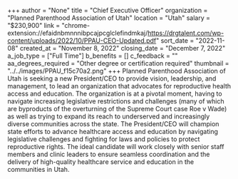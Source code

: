 +++
author = "None"
title = "Chief Executive Officer"
organization = "Planned Parenthood Association of Utah"
location = "Utah"
salary = "$230,900"
link = "chrome-extension://efaidnbmnnnibpcajpcglclefindmkaj/https://drgtalent.com/wp-content/uploads/2022/10/PPAU-CEO-Updated.pdf"
sort_date = "2022-11-08"
created_at = "November 8, 2022"
closing_date = "December 7, 2022"
a_job_type = ["Full Time"]
b_benefits = []
c_feedback = ""
aa_degrees_required = "Other degree or certification required"
thumbnail = "../../images/PPAU_f15c70a2.png"
+++
Planned Parenthood Association of Utah is seeking a new President/CEO to provide vision, leadership, and management, to lead an organization that advocates for reproductive health access and education. The organization is at a pivotal moment, having to navigate increasing legislative restrictions and challenges (many of which are byproducts of the overturning of the Supreme Court case Roe v Wade) as well as trying to expand its reach to underserved and increasingly diverse communities across the state. The President/CEO will champion state efforts to advance healthcare access and education by navigating legislative challenges and fighting for laws and policies to protect reproductive rights. The ideal candidate will work closely with senior staff members and clinic leaders to ensure seamless coordination and the delivery of high-quality healthcare service and education in the communities in Utah.
